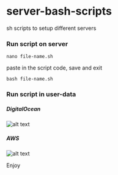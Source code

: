 # server-bash-scripts

sh scripts to setup different servers

### Run script on server
```
nano file-name.sh
```

paste in the script code, save and exit

```
bash file-name.sh
```

### Run script in user-data

##### DigitalOcean

![alt text](https://assets.digitalocean.com/articles/metadata/user-data.png "DigitalOcean user-data")

##### AWS

![alt text](http://docs.aws.amazon.com/AWSEC2/latest/WindowsGuide/images/configure_ec2config_userdata.png "aws user-data")

Enjoy
